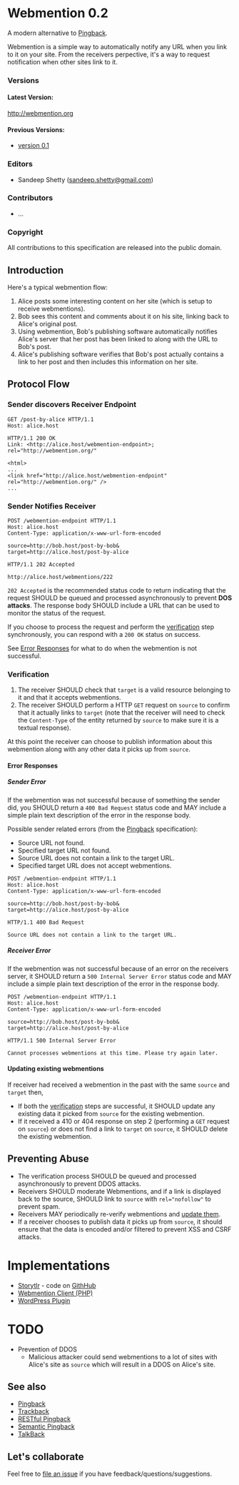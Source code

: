 # Webmention 0.2

A modern alternative to [Pingback](http://www.hixie.ch/specs/pingback/pingback).

Webmention is a simple way to automatically notify any URL when you link to it on your site. From the receivers perpective, it's a way to request notification when other sites link to it.


### Versions

#### Latest Version:
http://webmention.org

#### Previous Versions:
* [version 0.1](https://github.com/converspace/webmention/blob/c9ab07947d00656237d9a5e626c78148da7166eb/README.md)


### Editors
* Sandeep Shetty (sandeep.shetty@gmail.com)

### Contributors
* ...

### Copyright
All contributions to this specification are released into the public domain.


## Introduction

Here's a typical webmention flow:

1. Alice posts some interesting content on her site (which is setup to receive webmentions).
2. Bob sees this content and comments about it on his site, linking back to Alice's original post.
3. Using webmention, Bob's publishing software automatically notifies Alice's server that her post has been linked to along with the URL to Bob's post.
4. Alice's publishing software verifies that Bob's post actually contains a link to her post and then includes this information on her site.


## Protocol Flow

### Sender discovers Receiver Endpoint

```http
GET /post-by-alice HTTP/1.1
Host: alice.host
```
```http
HTTP/1.1 200 OK
Link: <http://alice.host/webmention-endpoint>; rel="http://webmention.org/"

<html>
...
<link href="http://alice.host/webmention-endpoint" rel="http://webmention.org/" />
...
```


### Sender Notifies Receiver

```http
POST /webmention-endpoint HTTP/1.1
Host: alice.host
Content-Type: application/x-www-url-form-encoded

source=http://bob.host/post-by-bob&
target=http://alice.host/post-by-alice
```
```http
HTTP/1.1 202 Accepted

http://alice.host/webmentions/222
```

`202 Accepted` is the recommended status code to return indicating that the request SHOULD be queued and processed asynchronously to prevent __DOS attacks__. The response body SHOULD include a URL that can be used to monitor the status of the request.

If you choose to process the request and perform the [verification](#verification) step synchronously, you can respond with a `200 OK` status on success.

See [Error Responses](#error-responses) for what to do when the webmention is not successful.



### Verification
1. The receiver SHOULD check that `target` is a valid resource belonging to it and that it accepts webmentions.
2. The receiver SHOULD perform a HTTP `GET` request on `source` to confirm that it actually links to `target` (note that the receiver will need to check the `Content-Type` of the entity returned by `source` to make sure it is a textual response).

At this point the receiver can choose to publish information about this webmention along with any other data it picks up from `source`.


#### Error Responses

##### Sender Error

If the webmention was not successful because of something the sender did, you SHOULD return a `400 Bad Request` status code and MAY include a simple plain text description of the error in the response body.

Possible sender related errors (from the [Pingback](http://www.hixie.ch/specs/pingback/pingback) specification):
* Source URL not found.
* Specified target URL not found.
* Source URL does not contain a link to the target URL.
* Specified target URL does not accept webmentions.

```http
POST /webmention-endpoint HTTP/1.1
Host: alice.host
Content-Type: application/x-www-url-form-encoded

source=http://bob.host/post-by-bob&
target=http://alice.host/post-by-alice
```
```http
HTTP/1.1 400 Bad Request

Source URL does not contain a link to the target URL.
```

##### Receiver Error

If the webmention was not successful because of an error on the receivers server, it SHOULD return a `500 Internal Server Error` status code and MAY include a simple plain text description of the error in the response body.

```http
POST /webmention-endpoint HTTP/1.1
Host: alice.host
Content-Type: application/x-www-url-form-encoded

source=http://bob.host/post-by-bob&
target=http://alice.host/post-by-alice
```
```http
HTTP/1.1 500 Internal Server Error

Cannot processes webmentions at this time. Please try again later.
```

#### Updating existing webmentions
If receiver had received a webmention in the past with the same `source` and `target` then,
* If both the [verification](#verification) steps are successful, it SHOULD update any existing data it picked from `source` for the existing webmention.
* If it received a 410 or 404 response on step 2 (performing a `GET` request on `source`) or does not find a link to `target` on `source`, it SHOULD delete the existing webmention.



## Preventing Abuse
* The verification process SHOULD be queued and processed asynchronously to prevent DDOS attacks.
* Receivers SHOULD moderate Webmentions, and if a link is displayed back to the source, SHOULD link to `source` with `rel="nofollow"` to prevent spam.
* Receivers MAY periodically re-verify webmentions and [update them](#updating-existing-webmentions).
* If a receiver chooses to publish data it picks up from `source`, it should ensure that the data is encoded and/or filtered to prevent XSS and CSRF attacks.


# Implementations
* [Storytlr](http://storytlr.org) - code on [GithHub](https://github.com/storytlr/storytlr)
* [Webmention Client (PHP)](https://github.com/aaronpk/mention-client)
* [WordPress Plugin](https://github.com/pfefferle/wordpress-webmention)

# TODO
* Prevention of DDOS 
  * Malicious attacker could send webmentions to a lot of sites with Alice's site as `source` which will result in a DDOS on Alice's site.

## See also
* [Pingback](http://www.hixie.ch/specs/pingback/pingback)
* [Trackback](http://archive.cweiske.de/trackback/trackback-1.2.html)
* [RESTful Pingback](http://www.w3.org/wiki/Pingback)
* [Semantic Pingback](http://aksw.org/projects/semanticpingback)
* [TalkBack](http://elie.im/publication/reclaiming-the-blogosphere-talkBack-a-secure-linkBack-protocol-for-weblogs#.UIWq_k4geoM)


## Let's collaborate
Feel free to [file an issue](https://github.com/converspace/webmention/issues) if you have feedback/questions/suggestions.

